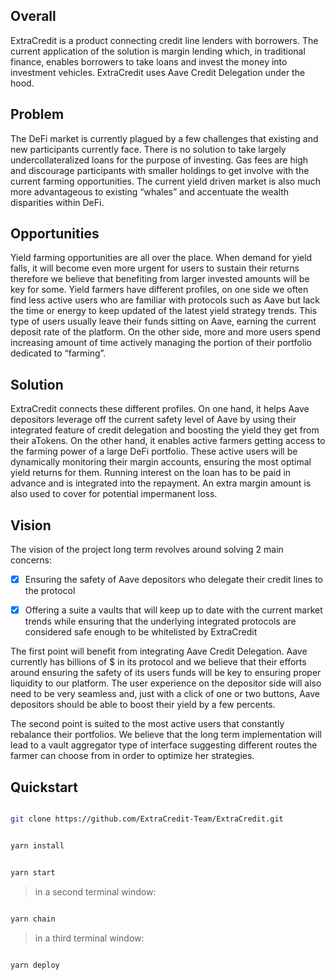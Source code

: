 ## Overall

ExtraCredit is a product connecting credit line lenders with borrowers. The current application of the solution is margin lending which, in traditional finance, enables borrowers to take loans and invest the money into investment vehicles. ExtraCredit uses Aave Credit Delegation under the hood.


## Problem

The DeFi market is currently plagued by a few challenges that existing and new participants currently face. There is no solution to take largely undercollateralized loans for the purpose of investing. Gas fees are high and discourage participants with smaller holdings to get involve with the current farming opportunities. The current yield driven market is also much more advantageous to existing “whales” and accentuate the wealth disparities within DeFi.


## Opportunities

Yield farming opportunities are all over the place. When demand for yield falls, it will become even more urgent for users to sustain their returns therefore we believe that benefiting from larger invested amounts will be key for some. Yield farmers have different profiles, on one side we often find less active users who are familiar with protocols such as Aave but lack the time or energy to keep updated of the latest yield strategy trends. This type of users usually leave their funds sitting on Aave, earning the current deposit rate of the platform. On the other side, more and more users spend increasing amount of time actively managing the portion of their portfolio dedicated to “farming”.


## Solution

ExtraCredit connects these different profiles. On one hand, it helps Aave depositors leverage off the current safety level of Aave by using their integrated feature of credit delegation and boosting the yield they get from their aTokens. On the other hand, it enables active farmers getting access to the farming power of a large DeFi portfolio. These active users will be dynamically monitoring their margin accounts, ensuring the most optimal yield returns for them. Running interest on the loan has to be paid in advance and is integrated into the repayment. An extra margin amount is also used to cover for potential impermanent loss.


## Vision

The vision of the project long term revolves around solving 2 main concerns:

- [x] Ensuring the safety of Aave depositors who delegate their credit lines to the protocol

- [x] Offering a suite a vaults that will keep up to date with the current market trends while ensuring that the underlying integrated protocols are considered safe enough to be whitelisted by ExtraCredit

The first point will benefit from integrating Aave Credit Delegation. Aave currently has billions of $ in its protocol and we believe that their efforts around ensuring the safety of its users funds will be key to ensuring proper liquidity to our platform. The user experience on the depositor side will also need to be very seamless and, just with a click of one or two buttons, Aave depositors should be able to boost their yield by a few percents.

The second point is suited to the most active users that constantly rebalance their portfolios. We believe that the long term implementation will lead to a vault aggregator type of interface suggesting different routes the farmer can choose from in order to optimize her strategies.


## Quickstart

```bash

git clone https://github.com/ExtraCredit-Team/ExtraCredit.git

```

```bash

yarn install

```

```bash

yarn start

```

> in a second terminal window:

```bash

yarn chain

```

> in a third terminal window:

```bash

yarn deploy

```
